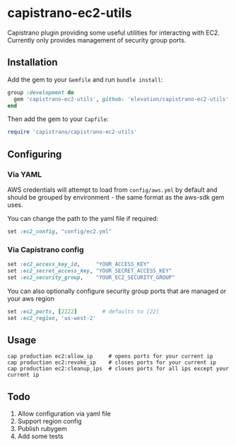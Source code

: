 # capistrano-ec2-utils

Capistrano plugin providing some useful utilities for interacting with EC2.
Currently only provides management of security group ports.

## Installation

Add the gem to your `Gemfile` and run `bundle install`:

```ruby
group :development do
  gem 'capistrano-ec2-utils', github: 'elevation/capistrano-ec2-utils'
end
```

Then add the gem to your `Capfile`:

```ruby
require 'capistrano/capistrano-ec2-utils'
```

## Configuring

### Via YAML

AWS credentials will attempt to load from `config/aws.yml` by default and
should be grouped by environment - the same format as the aws-sdk gem uses.

You can change the path to the yaml file if required:

```ruby
set :ec2_config, "config/ec2.yml"
```

### Via Capistrano config

```ruby
set :ec2_access_key_id,     "YOUR_ACCESS_KEY"
set :ec2_secret_access_key, "YOUR_SECRET_ACCESS_KEY"
set :ec2_security_group,    "YOUR_EC2_SECURITY_GROUP"
```

You can also optionally configure security group ports that are managed
or your aws region

```ruby
set :ec2_ports, [2222]        # defaults to [22]
set :ec2_region, 'us-west-2'
```

## Usage

```
cap production ec2:allow_ip     # opens ports for your current ip
cap production ec2:revoke_ip    # closes ports for your current ip
cap production ec2:cleanup_ips  # closes ports for all ips except your current ip
```

## Todo

1. Allow configuration via yaml file
2. Support region config
3. Publish rubygem
4. Add some tests
